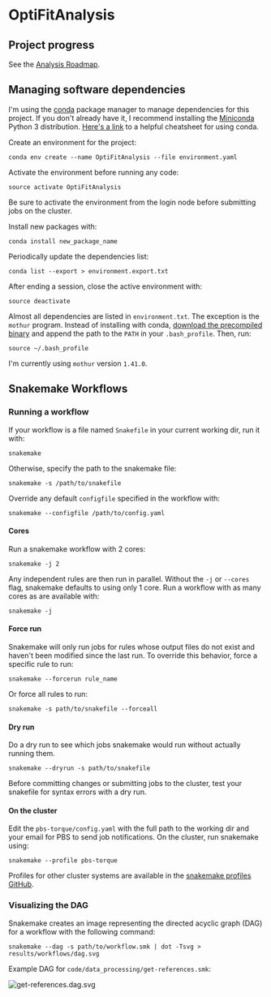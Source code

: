 # OptiFitAnalysis

## Project progress
See the [Analysis Roadmap](https://github.com/SchlossLab/OptiFitAnalysis/blob/master/AnalysisRoadmap.md).

## Managing software dependencies

I'm using the [conda](https://conda.io/docs/) package manager to manage dependencies for this project. If you don't already have it, I recommend installing the [Miniconda](https://conda.io/miniconda.html) Python 3 distribution. [Here's a link](https://conda.io/docs/_downloads/conda-cheatsheet.pdf) to a helpful cheatsheet for using conda.

Create an environment for the project:
```
conda env create --name OptiFitAnalysis --file environment.yaml
```

Activate the environment before running any code:
```
source activate OptiFitAnalysis
```
Be sure to activate the environment from the login node before submitting jobs on the cluster.

Install new packages with:
```
conda install new_package_name
```

Periodically update the dependencies list:
```
conda list --export > environment.export.txt
```

After ending a session, close the active environment with:
```
source deactivate
```

Almost all dependencies are listed in `environment.txt`. The exception is  the `mothur` program. Instead of installing with conda, [download the precompiled binary](https://github.com/mothur/mothur/releases) and append the path to the `PATH` in your `.bash_profile`. Then, run:

```
source ~/.bash_profile
```
I'm currently using `mothur` version `1.41.0`.

## Snakemake Workflows

### Running a workflow

If your workflow is a file named `Snakefile` in your current working dir, run it with:
```
snakemake
```

Otherwise, specify the path to the snakemake file:
```
snakemake -s /path/to/snakefile
```

Override any default `configfile` specified in the workflow with:
```
snakemake --configfile /path/to/config.yaml
```

#### Cores

Run a snakemake workflow with 2 cores:
```
snakemake -j 2
```
Any independent rules are then run in parallel. Without the `-j` or `--cores` flag, snakemake defaults to using only 1 core.
Run a workflow with as many cores as are available with:
```
snakemake -j
```

#### Force run

Snakemake will only run jobs for rules whose output files do not exist and haven't been modified since the last run. To override this behavior, force a specific rule to run:
```
snakemake --forcerun rule_name
```

Or force all rules to run:
```
snakemake -s path/to/snakefile --forceall
```

#### Dry run

Do a dry run to see which jobs snakemake would run without actually running them.
```
snakemake --dryrun -s path/to/snakefile
```
Before committing changes or submitting jobs to the cluster, test your snakefile for syntax errors with a dry run.

#### On the cluster

Edit the `pbs-torque/config.yaml` with the full path to the working dir and your email for PBS to send job notifications.
On the cluster, run snakemake using:
```
snakemake --profile pbs-torque
```

Profiles for other cluster systems are available in the [snakemake profiles GitHub](https://github.com/snakemake-profiles/doc).

### Visualizing the DAG

Snakemake creates an image representing the directed acyclic graph (DAG) for a workflow with the following command:
```
snakemake --dag -s path/to/workflow.smk | dot -Tsvg > results/workflows/dag.svg
```

Example DAG for `code/data_processing/get-references.smk`:

![get-references.dag.svg](https://github.com/SchlossLab/OptiFitAnalysis/blob/master/results/workflows/get-references.dag.svg)
